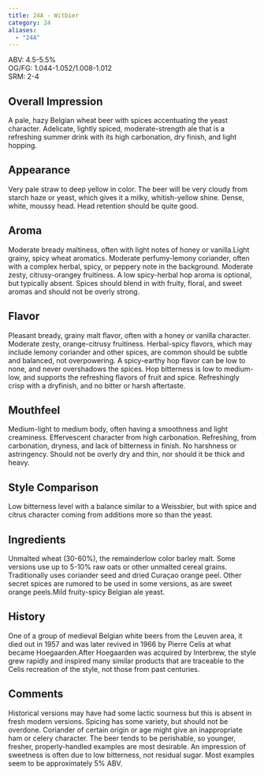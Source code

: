 ```yaml
---
title: 24A - Witbier
category: 24
aliases: 
  - "24A"
---
```


ABV: 4.5-5.5%  
OG/FG: 1.044-1.052/1.008-1.012  
SRM: 2-4  

## Overall Impression
A pale, hazy Belgian wheat beer with spices accentuating the yeast character. Adelicate, lightly spiced, moderate-strength ale that is a refreshing summer drink with its high carbonation, dry finish, and light hopping.

## Appearance
Very pale straw to deep yellow in color. The beer will be very cloudy from starch haze or yeast, which gives it a milky, whitish-yellow shine. Dense, white, moussy head. Head retention should be quite good.

## Aroma
Moderate bready maltiness, often with light notes of honey or vanilla.Light grainy, spicy wheat aromatics. Moderate perfumy-lemony coriander, often with a complex herbal, spicy, or peppery note in the background. Moderate zesty, citrusy-orangey fruitiness. A low spicy-herbal hop aroma is optional, but typically absent. Spices should blend in with fruity, floral, and sweet aromas and should not be overly strong.

## Flavor
Pleasant bready, grainy malt flavor, often with a honey or vanilla character. Moderate zesty, orange-citrusy fruitiness. Herbal-spicy flavors, which may include lemony coriander and other spices, are common should be subtle and balanced, not overpowering. A spicy-earthy hop flavor can be low to none, and never overshadows the spices. Hop bitterness is low to medium-low, and supports the refreshing flavors of fruit and spice. Refreshingly crisp with a dryfinish, and no bitter or harsh aftertaste.

## Mouthfeel
Medium-light to medium body, often having a smoothness and light creaminess. Effervescent character from high carbonation. Refreshing, from carbonation, dryness, and lack of bitterness in finish. No harshness or astringency. Should not be overly dry and thin, nor should it be thick and heavy.

## Style Comparison
Low bitterness level with a balance similar to a Weissbier, but with spice and citrus character coming from additions more so than the yeast.

## Ingredients
Unmalted wheat (30-60%), the remainderlow color barley malt. Some versions use up to 5-10% raw oats or other unmalted cereal grains. Traditionally uses coriander seed and dried Curaçao orange peel. Other secret spices are rumored to be used in some versions, as are sweet orange peels.Mild fruity-spicy Belgian ale yeast.

## History
One of a group of medieval Belgian white beers from the Leuven area, it died out in 1957 and was later revived in 1966 by Pierre Celis at what became Hoegaarden.After Hoegaarden was acquired by Interbrew, the style grew rapidly and inspired many similar products that are traceable to the Celis recreation of the style, not those from past centuries.

## Comments
Historical versions may have had some lactic sourness but this is absent in fresh modern versions. Spicing has some variety, but should not be overdone. Coriander of certain origin or age might give an inappropriate ham or celery character. The beer tends to be perishable, so younger, fresher, properly-handled examples are most desirable. An impression of sweetness is often due to low bitterness, not residual sugar. Most examples seem to be approximately 5% ABV.